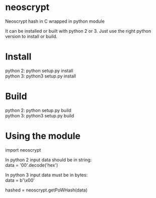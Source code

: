 # neoscrypt
Neoscrypt hash in C wrapped in python module

It can be installed or built with python 2 or 3. Just use the right python version to install or build.

# Install
python 2: python setup.py install <br/>
python 3: python3 setup.py install<br/>

# Build
python 2: python setup.py build<br/>
python 3: python3 setup.py build


# Using the module
import neoscrypt<br/>

In python 2 input data should be in string: <br/>
data = '00'.decode('hex') <br/>

In python 3 input data must be in bytes: <br/>
data = b'\x00'<br/>

hashed = neoscrypt.getPoWHash(data)

